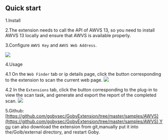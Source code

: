 ## Quick start

1.Install

2.The extension needs to call the API of AWVS 13, so you need to install AWVS 13 locally and ensure that AWVS is available properly.

3.Configure `AWVS Key` and `AWVS Web Address`.

![](https://gobies.org/awvs1.gif)

4.Usage

4.1 On the `Web Finder` tab or ip details page, click the button corresponding to the extension to scan the current web page.
![](https://gobies.org/awvs2.gif)

4.2 In the `Extensions` tab, click the button corresponding to the plug-in to view the scan task, and generate and export the report of the completed scan. 
![](https://gobies.org/awvs3.gif)

5.Github: [https://github.com/gobysec/GobyExtension/tree/master/samples/AWVS](https://github.com/gobysec/GobyExtension/tree/master/samples/AWVS),You can also download the extension from git,manually put it into the/Golb/external directory, and restart Goby.
